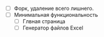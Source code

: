 - [ ] Форк, удаление всего лишнего.
- [ ] Минимальная функциональность
    - [ ] Глвная страница
    - [ ] Генератор файлов Excel